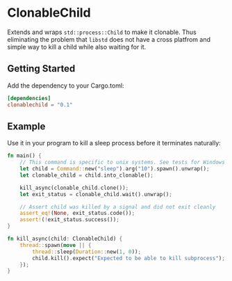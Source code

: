 # ClonableChild

Extends and wraps `std::process::Child` to make it clonable. Thus eliminating the problem that
`libstd` does not have a cross platfrom and simple way to kill a child while also waiting for it.

## Getting Started

Add the dependency to your Cargo.toml:

```toml
[dependencies]
clonablechild = "0.1"
```

## Example

Use it in your program to kill a sleep process before it terminates naturally:

```rust
fn main() {
    // This command is specific to unix systems. See tests for Windows examples.
    let child = Command::new("sleep").arg("10").spawn().unwrap();
    let clonable_child = child.into_clonable();

    kill_async(clonable_child.clone());
    let exit_status = clonable_child.wait().unwrap();

    // Assert child was killed by a signal and did not exit cleanly
    assert_eq!(None, exit_status.code());
    assert!(!exit_status.success());
}

fn kill_async(child: ClonableChild) {
    thread::spawn(move || {
        thread::sleep(Duration::new(1, 0));
        child.kill().expect("Expected to be able to kill subprocess");
    });
}
```
